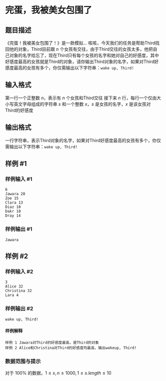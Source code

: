 # 完蛋，我被美女包围了

## 题目描述

《完蛋！我被美女包围了！》是一款模拟...
咳咳，今天我们的任务是帮助Third找回他的对象，Third目前跟 $n$ 个女孩有交往，由于Third交往的女孩太多，他把自己对象的名字给忘了，现在Third只有每个女孩的名字和她对自己的好感度，其中好感度最高的女孩就是Third的对象，请你输出Third对象的名字，如果对Third好感度最高的女孩有多个，你仅需输出以下字符串：`wake up, Third!`

## 输入格式

第一行一个正整数 $n$，表示有 $n$ 个女孩和Third交往
接下来 $n$ 行，每行一个仅由大小写英文字母组成的字符串 $s$ 和一个整数 $x$，$s$ 是女孩的名字，$x$ 是该女孩对Third的好感度

## 输出格式

一行字符串，表示Third对象的名字，如果对Third好感度最高的女孩有多个，你仅需输出以下字符串：`wake up, Third!`

## 样例 #1

### 样例输入 #1

```plain
6
Jawara 20
Zoe 15
Clara 13
Diaz 10
Dakr 10
Dray 14
```

### 样例输出 #1

```plain
Jawara
```

## 样例 #2

### 样例输入 #2

```plain
3
Alice 32
Christina 32
Lara 4
```

### 样例输出 #2

```plain
wake up, Third!
```

#### 样例解释

```plain
样例 1 Jawara对Third的好感度最高，是Third的对象
样例 2 Alice和Christina对Third的好感度均最高，输出wakeup, Third!
```

### 数据范围与提示

对于 $100\%$ 的数据，$1 \leq x,n \leq 1000, 1\leq s.length \leq 10$
